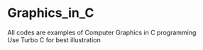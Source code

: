# Graphics_in_C
All codes are examples of Computer Graphics in C programming<br>
Use Turbo C for best illustration
